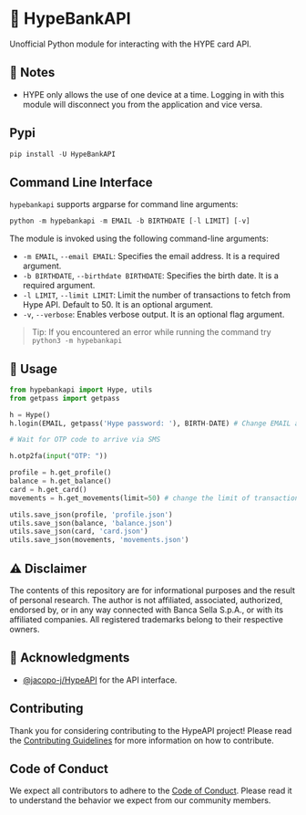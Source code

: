 # 🌟 HypeBankAPI

Unofficial Python module for interacting with the HYPE card API.

## 📝 Notes
- HYPE only allows the use of one device at a time. Logging in with this module will disconnect you from the application and vice versa.

## Pypi
```python
pip install -U HypeBankAPI
```

## Command Line Interface
`hypebankapi` supports argparse for command line arguments:
```python
python -m hypebankapi -m EMAIL -b BIRTHDATE [-l LIMIT] [-v]
```
The module is invoked using the following command-line arguments:
- `-m EMAIL`, `--email EMAIL`: Specifies the email address. It is a required argument.
- `-b BIRTHDATE`, `--birthdate BIRTHDATE`: Specifies the birth date. It is a required argument.
- `-l LIMIT`, `--limit LIMIT`: Limit the number of transactions to fetch from Hype API. Default to 50. It is an optional argument.
- `-v`, `--verbose`: Enables verbose output. It is an optional flag argument.
>Tip: If you encountered an error while running the command try `python3 -m hypebankapi`

## 🚀 Usage
```python
from hypebankapi import Hype, utils
from getpass import getpass

h = Hype()
h.login(EMAIL, getpass('Hype password: '), BIRTH-DATE) # Change EMAIL and BIRTH-DATE

# Wait for OTP code to arrive via SMS

h.otp2fa(input("OTP: "))

profile = h.get_profile()
balance = h.get_balance()
card = h.get_card()
movements = h.get_movements(limit=50) # change the limit of transactions fetched

utils.save_json(profile, 'profile.json')
utils.save_json(balance, 'balance.json')
utils.save_json(card, 'card.json')
utils.save_json(movements, 'movements.json')
```

## ⚠️ Disclaimer
The contents of this repository are for informational purposes and the result of personal research. The author is not affiliated, associated, authorized, endorsed by, or in any way connected with Banca Sella S.p.A., or with its affiliated companies. All registered trademarks belong to their respective owners.

## 🙏 Acknowledgments
- [@jacopo-j/HypeAPI](https://github.com/jacopo-j/HypeAPI) for the API interface.

## Contributing
Thank you for considering contributing to the HypeAPI project! Please read the [Contributing Guidelines](CONTRIBUTING.md) for more information on how to contribute.

## Code of Conduct
We expect all contributors to adhere to the [Code of Conduct](CODE_OF_CONDUCT.md). Please read it to understand the behavior we expect from our community members.
